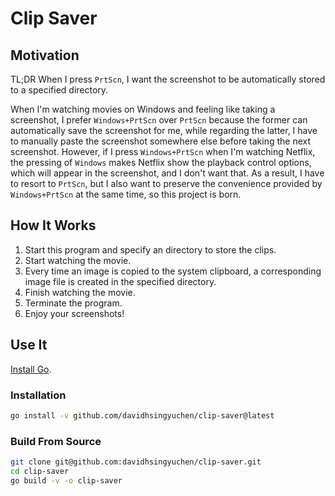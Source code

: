 # Clip Saver

## Motivation

TL;DR When I press `PrtScn`, I want the screenshot to be automatically stored to a specified directory.

When I'm watching movies on Windows and feeling like taking a screenshot, I prefer `Windows+PrtScn` over `PrtScn` because the former can automatically save the screenshot for me, while regarding the latter, I have to manually paste the screenshot somewhere else before taking the next screenshot. However, if I press `Windows+PrtScn` when I'm watching Netflix, the pressing of `Windows` makes Netflix show the playback control options, which will appear in the screenshot, and I don't want that. As a result, I have to resort to `PrtScn`, but I also want to preserve the convenience provided by `Windows+PrtScn` at the same time, so this project is born.

## How It Works

1. Start this program and specify an directory to store the clips.
1. Start watching the movie.
1. Every time an image is copied to the system clipboard, a corresponding image file is created in the specified directory.
1. Finish watching the movie.
1. Terminate the program.
1. Enjoy your screenshots!

## Use It

[Install Go](https://golang.org/doc/install).

### Installation

```sh
go install -v github.com/davidhsingyuchen/clip-saver@latest
```

### Build From Source

```sh
git clone git@github.com:davidhsingyuchen/clip-saver.git
cd clip-saver
go build -v -o clip-saver
```
